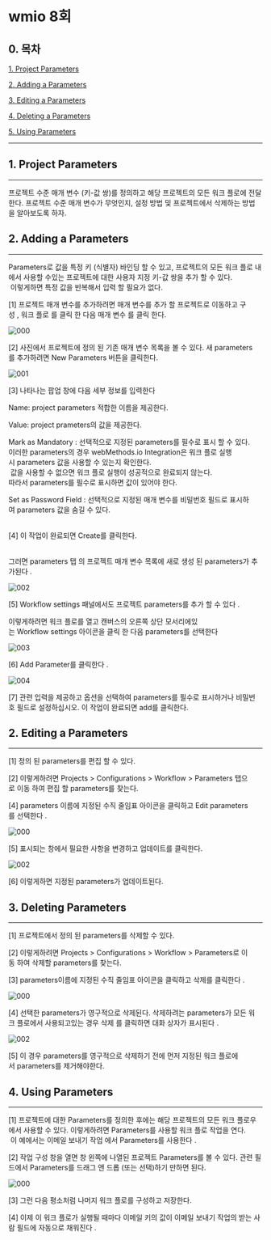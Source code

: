 # wmio 8회

## 0. 목차

[1. Project Parameters](#1-project-parameters)

[2. Adding a Parameters](#2-adding-a-parameters)

[3. Editing a Parameters](#3-editing-a-parameters)

[4. Deleting a Parameters](#4-deleting-a-parameters)

[5. Using Parameters](#5-using-parameters)

---

## 1. Project Parameters

---

프로젝트 수준 매개 변수 (키-값 쌍)를 정의하고 해당 프로젝트의 모든 워크 플로에 전달한다. 프로젝트 수준 매개 변수가 무엇인지, 설정 방법 및 프로젝트에서 삭제하는 방법을 알아보도록 하자.

## 2. Adding a Parameters

---

Parameters로 값을 특정 키 (식별자) 바인딩 할 수 있고, 프로젝트의 모든 워크 플로 내에서 사용할 수있는 프로젝트에 대한 사용자 지정 키-값 쌍을 추가 할 수 있다.<br/> 이렇게하면 특정 값을 반복해서 입력 할 필요가 없다.<br/>

[1] 프로젝트 매개 변수를 추가하려면 매개 변수를 추가 할 프로젝트로 이동하고 구성 , 워크 플로 를 클릭 한 다음 매개 변수 를 클릭 한다.<br/>

![000](https://user-images.githubusercontent.com/69182192/91126538-2b7e1480-e6df-11ea-9d04-8cd13aab552f.png) <br/>

[2] 사진에서 프로젝트에 정의 된 기존 매개 변수 목록을 볼 수 있다. 새 parameters를 추가하려면 New Parameters 버튼을 클릭한다.<br/>

![001](https://user-images.githubusercontent.com/69182192/91126541-2caf4180-e6df-11ea-9e83-48b7068b549c.png)<br/>

[3] 나타나는 팝업 창에 다음 세부 정보를 입력한다<br/>

Name: project parameters 적합한 이름을 제공한다.<br/>

Value: project prameters의 값을 제공한다.<br/>

Mark as Mandatory : 선택적으로 지정된 parameters를 필수로 표시 할 수 있다. <br/>이러한 parameters의 경우 webMethods.io Integration은 워크 플로 실행시 parameters 값을 사용할 수 있는지 확인한다.<br/> 값을 사용할 수 없으면 워크 플로 실행이 성공적으로 완료되지 않는다. <br/>따라서 parameters를 필수로 표시하면 값이 있어야 한다.<br/>

Set as Password Field : 선택적으로 지정된 매개 변수를 비밀번호 필드로 표시하여 parameters 값을 숨길 수 있다.<br/><br/>

[4] 이 작업이 완료되면 Create를 클릭한다.<br/><br/>

그러면 parameters 탭 의 프로젝트 매개 변수 목록에 새로 생성 된 parameters가 추가된다 .<br/>

![002](https://user-images.githubusercontent.com/69182192/91126543-2de06e80-e6df-11ea-8235-8b7d46836cab.png)<br/>

[5] Workflow settings 패널에서도 프로젝트 parameters를 추가 할 수 있다 .<br/>

이렇게하려면 워크 플로를 열고 캔버스의 오른쪽 상단 모서리에있는 Workflow settings 아이콘을 클릭 한 다음 parameters를 선택한다<br/>

![003](https://user-images.githubusercontent.com/69182192/91126546-2e790500-e6df-11ea-9dfc-fccece94fd9a.png)<br/>

[6] Add Parameter를 클릭한다 .<br/>

![004](https://user-images.githubusercontent.com/69182192/91126548-2faa3200-e6df-11ea-9e2d-57ec5f2d9002.png)<br/>

[7] 관련 입력을 제공하고 옵션을 선택하여 parameters를 필수로 표시하거나 비밀번호 필드로 설정하십시오. 이 작업이 완료되면 add를 클릭한다.<br/>

## 2. **Editing a Parameters**

---

[1] 정의 된 parameters를 편집 할 수 있다.<br/>

[2] 이렇게하려면 Projects > Configurations > Workflow > Parameters 탭으로 이동 하여 편집 할 parameters를 찾는다.<br/>

[4] parameters 이름에 지정된 수직 줄임표 아이콘을 클릭하고 Edit parameters를 선택한다 .<br/>

![000](https://user-images.githubusercontent.com/69182192/91127027-55840680-e6e0-11ea-9554-2d049847e733.png)<br/>

[5] 표시되는 창에서 필요한 사항을 변경하고 업데이트를 클릭한다.<br/>

![002](https://user-images.githubusercontent.com/69182192/91127067-69c80380-e6e0-11ea-99ca-00990685c529.png)<br/>

[6] 이렇게하면 지정된 parameters가 업데이트된다.

## 3. **Deleting Parameters**

---

[1] 프로젝트에서 정의 된 parameters를 삭제할 수 있다.<br/>

[2] 이렇게하려면 Projects > Configurations > Workflow > Parameters로 이동 하여 삭제할 parameters를 찾는다.<br/>

[3] parameters이름에 지정된 수직 줄임표 아이콘을 클릭하고 삭제를 클릭한다 .<br/>

![000](https://user-images.githubusercontent.com/69182192/91127291-ece95980-e6e0-11ea-80f6-8f4b14a7eb2d.png)<br/>

[4] 선택한 parameters가 영구적으로 삭제된다. 삭제하려는 parameters가 모든 워크 플로에서 사용되고있는 경우 삭제 를 클릭하면 대화 상자가 표시된다 .<br/>

![002](https://user-images.githubusercontent.com/69182192/91127292-ed81f000-e6e0-11ea-819b-7184a0c97a85.png)<br/>

[5] 이 경우 parameters를 영구적으로 삭제하기 전에 먼저 지정된 워크 플로에서 parameters를 제거해야한다.

## 4. **Using Parameters**

---

[1] 프로젝트에 대한 Parameters를 정의한 후에는 해당 프로젝트의 모든 워크 플로우에서 사용할 수 있다. 이렇게하려면 Parameters를 사용할 워크 플로 작업을 연다.<br/> 이 예에서는 이메일 보내기 작업 에서 Parameters를 사용한다 .

[2] 작업 구성 창을 열면 창 왼쪽에 나열된 프로젝트 Parameters를 볼 수 있다. 관련 필드에서 Parameters를 드래그 앤 드롭 (또는 선택)하기 만하면 된다.

![000](https://user-images.githubusercontent.com/69182192/91127453-42be0180-e6e1-11ea-9232-32d778df5c16.png)

[3] 그런 다음 평소처럼 나머지 워크 플로를 구성하고 저장한다.

[4] 이제 이 워크 플로가 실행될 때마다 이메일 키의 값이 이메일 보내기 작업의 받는 사람 필드에 자동으로 채워진다 .
